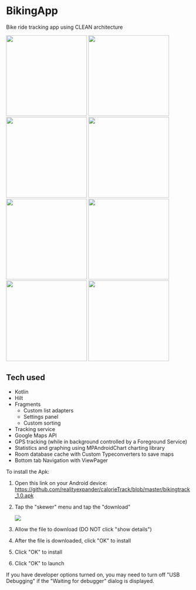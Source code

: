 # BikingApp
Bike ride tracking app using CLEAN architecture

[<img src="https://user-images.githubusercontent.com/5157474/188963916-5dc295ff-f681-43a3-98de-74785f46f0e1.png" width="220"/>](https://user-images.githubusercontent.com/5157474/188963916-5dc295ff-f681-43a3-98de-74785f46f0e1.png)
[<img src="https://user-images.githubusercontent.com/5157474/188964098-49e03b64-11ac-45f8-a644-6e04dd258dac.png" width="220"/>](https://user-images.githubusercontent.com/5157474/188964098-49e03b64-11ac-45f8-a644-6e04dd258dac.png)
[<img src="https://user-images.githubusercontent.com/5157474/188964139-a704491d-6d6c-4da7-bdab-19bca7dc9510.png" width="220"/>](https://user-images.githubusercontent.com/5157474/188964139-a704491d-6d6c-4da7-bdab-19bca7dc9510.png)
[<img src="https://user-images.githubusercontent.com/5157474/188964165-53c18069-31f5-4129-ac94-ab5492e2fd9d.png" width="220"/>](https://user-images.githubusercontent.com/5157474/188964165-53c18069-31f5-4129-ac94-ab5492e2fd9d.png)
[<img src="https://user-images.githubusercontent.com/5157474/188964222-17a0e1b7-7729-4c97-b454-902c35d44c29.png" width="220"/>](https://user-images.githubusercontent.com/5157474/188964222-17a0e1b7-7729-4c97-b454-902c35d44c29.png)
[<img src="https://user-images.githubusercontent.com/5157474/188964267-5393b41c-aa1d-48af-a06d-6ca702c58a39.png" width="220"/>](https://user-images.githubusercontent.com/5157474/188964267-5393b41c-aa1d-48af-a06d-6ca702c58a39.png)
[<img src="https://user-images.githubusercontent.com/5157474/188964300-050d398e-5332-4a46-8846-5be0609a7b4b.png" width="220"/>](https://user-images.githubusercontent.com/5157474/188964300-050d398e-5332-4a46-8846-5be0609a7b4b.png)
[<img src="https://user-images.githubusercontent.com/5157474/188964382-3521e32b-94f6-4742-983f-de130ccc726d.png" width="220"/>](https://user-images.githubusercontent.com/5157474/188964382-3521e32b-94f6-4742-983f-de130ccc726d.png)

## Tech used
- Kotlin
- Hilt
- Fragments
  - Custom list adapters
  - Settings panel
  - Custom sorting
- Tracking service
- Google Maps API
- GPS tracking (while in background controlled by a Foreground Service)
- Statistics and graphing using MPAndroidChart charting library
- Room database cache with Custom Typeconverters to save maps
- Bottom tab Navigation with ViewPager

To install the Apk:

1. Open this link on your Android device:
   https://github.com/realityexpander/calorieTrack/blob/master/bikingtrack_1.0.apk
2. Tap the "skewer" menu and tap the "download"

   [![](https://user-images.githubusercontent.com/5157474/147434050-57102a30-af32-46ed-a90b-d94e0c4a4f35.jpg)]()
3. Allow the file to download (DO NOT click "show details")
4. After the file is downloaded, click "OK" to install
5. Click "OK" to install
6. Click "OK" to launch

If you have developer options turned on, you may need to turn off "USB Debugging" if the "Waiting for debugger" dialog is displayed.

